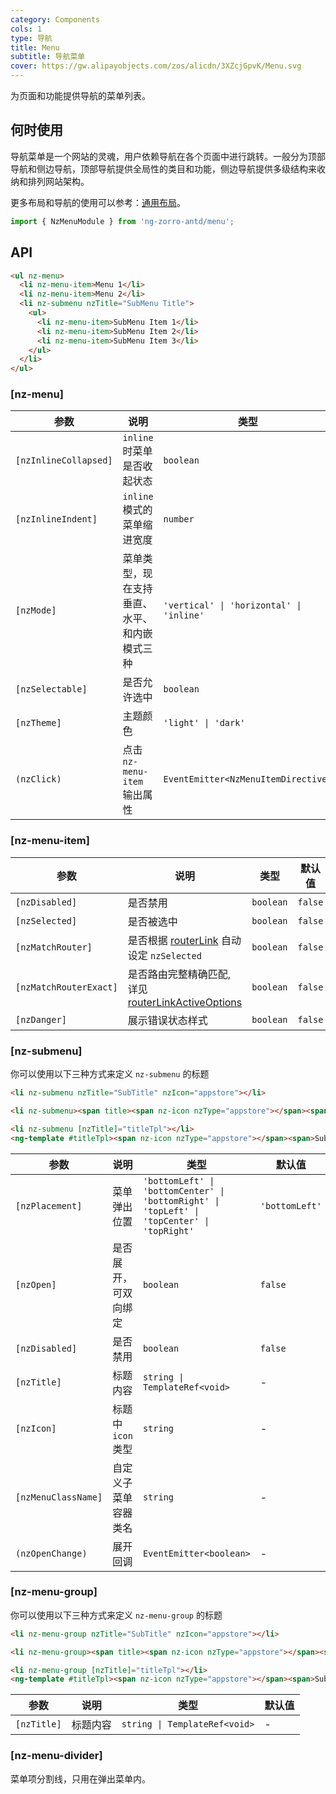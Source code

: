 ```yaml
---
category: Components
cols: 1
type: 导航
title: Menu
subtitle: 导航菜单
cover: https://gw.alipayobjects.com/zos/alicdn/3XZcjGpvK/Menu.svg
---
```


为页面和功能提供导航的菜单列表。

## 何时使用

导航菜单是一个网站的灵魂，用户依赖导航在各个页面中进行跳转。一般分为顶部导航和侧边导航，顶部导航提供全局性的类目和功能，侧边导航提供多级结构来收纳和排列网站架构。

更多布局和导航的使用可以参考：[通用布局](/components/layout/zh)。

```ts
import { NzMenuModule } from 'ng-zorro-antd/menu';
```

## API

```html
<ul nz-menu>
  <li nz-menu-item>Menu 1</li>
  <li nz-menu-item>Menu 2</li>
  <li nz-submenu nzTitle="SubMenu Title">
    <ul>
      <li nz-menu-item>SubMenu Item 1</li>
      <li nz-menu-item>SubMenu Item 2</li>
      <li nz-menu-item>SubMenu Item 3</li>
    </ul>
  </li>
</ul>
```

### [nz-menu]

| 参数 | 说明 | 类型 | 默认值 |
| --- | --- | --- | --- |
| `[nzInlineCollapsed]` | `inline` 时菜单是否收起状态 | `boolean` | - |
| `[nzInlineIndent]` | `inline` 模式的菜单缩进宽度 | `number` | `24` |
| `[nzMode]` | 菜单类型，现在支持垂直、水平、和内嵌模式三种 | `'vertical' \| 'horizontal' \| 'inline'` | `'vertical'` |
| `[nzSelectable]` | 是否允许选中 | `boolean` | `true` |
| `[nzTheme]` | 主题颜色 | `'light' \| 'dark'` | `'light'` |
| `(nzClick)` | 点击 `nz-menu-item` 输出属性 | `EventEmitter<NzMenuItemDirective>` | |

### [nz-menu-item]

| 参数 | 说明 | 类型 | 默认值 |
| --- | --- | --- | --- |
| `[nzDisabled]` | 是否禁用 | `boolean` | `false` |
| `[nzSelected]` | 是否被选中 | `boolean` | `false` |
| `[nzMatchRouter]` | 是否根据 [routerLink](https://www.angular.cn/api/router/RouterLink) 自动设定 `nzSelected` | `boolean` | `false` |
| `[nzMatchRouterExact]` | 是否路由完整精确匹配, 详见 [routerLinkActiveOptions](https://angular.io/api/router/RouterLinkActive#routerLinkActiveOptions) | `boolean` | `false` |
| `[nzDanger]` | 展示错误状态样式  | `boolean` | `false` |

### [nz-submenu]

你可以使用以下三种方式来定义 `nz-submenu` 的标题

```html
<li nz-submenu nzTitle="SubTitle" nzIcon="appstore"></li>

<li nz-submenu><span title><span nz-icon nzType="appstore"></span><span>SubTitle</span></span></li>

<li nz-submenu [nzTitle]="titleTpl"></li>
<ng-template #titleTpl><span nz-icon nzType="appstore"></span><span>SubTitle</span></ng-template>
```

| 参数 | 说明 | 类型 | 默认值 |
| --- | --- | --- | --- |
| `[nzPlacement]` | 菜单弹出位置 | `'bottomLeft' \| 'bottomCenter' \| 'bottomRight' \| 'topLeft' \| 'topCenter' \| 'topRight'` | `'bottomLeft'` |
| `[nzOpen]` | 是否展开，可双向绑定 | `boolean` | `false` |
| `[nzDisabled]` | 是否禁用 | `boolean` | `false` |
| `[nzTitle]` | 标题内容 | `string \| TemplateRef<void>` | - |
| `[nzIcon]` | 标题中 `icon` 类型 | `string` | - |
| `[nzMenuClassName]` | 自定义子菜单容器类名 | `string` | - |
| `(nzOpenChange)` | 展开回调 | `EventEmitter<boolean>` | - |


### [nz-menu-group]

你可以使用以下三种方式来定义 `nz-menu-group` 的标题

```html
<li nz-menu-group nzTitle="SubTitle" nzIcon="appstore"></li>

<li nz-menu-group><span title><span nz-icon nzType="appstore"></span><span>SubTitle</span></span></li>

<li nz-menu-group [nzTitle]="titleTpl"></li>
<ng-template #titleTpl><span nz-icon nzType="appstore"></span><span>SubTitle</span></ng-template>
```
| 参数 | 说明 | 类型 | 默认值 |
| --- | --- | --- | --- |
| `[nzTitle]` | 标题内容 | `string \| TemplateRef<void>` | - |

### [nz-menu-divider]

菜单项分割线，只用在弹出菜单内。

